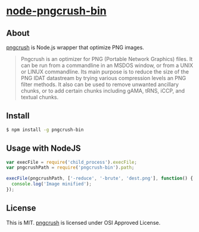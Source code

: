 # [node-pngcrush-bin](https://npmjs.org/package/pngcrush-bin)

## About

[pngcrush](http://pmt.sourceforge.net/pngcrush/) is Node.js wrapper that optimize PNG images.

> Pngcrush is an optimizer for PNG (Portable Network Graphics) files. It can be run from a commandline in an MSDOS window, or from a UNIX or LINUX commandline. 
> Its main purpose is to reduce the size of the PNG IDAT datastream by trying various compression levels an PNG filter methods. It also can be used to remove unwanted ancillary chunks, or to add certain chunks including gAMA, tRNS, iCCP, and textual chunks.

## Install

```sh
$ npm install -g pngcrush-bin
```

## Usage with NodeJS

```js
var execFile = require('child_process').execFile;
var pngcrushPath = require('pngcrush-bin').path;

execFile(pngcrushPath, ['-reduce', '-brute', 'dest.png'], function() {
  console.log('Image minified');
});
```

## License

This is MIT.
[pngcrush](http://pmt.sourceforge.net/pngcrush/) is licensed under OSI Approved License.
